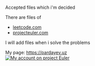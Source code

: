 Accepted files which i'm decided

There are files of
* [leetcode.com](https://leetcode.com/erkinbek/)
* [projecteuler.com](https://projecteuler.net/progress=ErkinPardayev)

I will add files when i solve the problems

My page:
https://pardayev.uz  
[![My account on project Euler](https://projecteuler.net/profile/ErkinPardayev.png)](https://projecteuler.net/progress=ErkinPardayev)